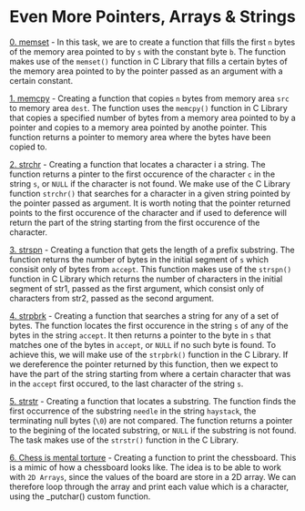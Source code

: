 # Even More Pointers, Arrays & Strings

[0. memset](./0-memset.c) - In this task, we are to create a function that fills the first `n` bytes of the memory area pointed to by `s` with the constant byte `b`. The function makes use of the `memset()` function in C Library that fills a certain bytes of the memory area pointed to by the pointer passed as an argument with a certain constant.

[1. memcpy](./1-memcpy.c) - Creating a function that copies `n` bytes from memory area `src` to memory area `dest`. The function uses the `memcpy()` function in C Library that copies a specified number of bytes from a memory area pointed to by a pointer and copies to a memory area pointed by anothe pointer. This function returns a pointer to memory area where the bytes have been copied to.

[2. strchr](./2-strchr.c) - Creating a function that locates a character i a string. The function returns a pinter to the first occurence of the character `c` in the string `s`, or `NULL` if the character is not found. We make use of the C Library function `strchr()` that searches for a character in a given string pointed by the pointer passed as argument. It is worth noting that the pointer returned points to the first occurence of the character and if used to deference will return the part of the string starting from the first occurence of the character.

[3. strspn](./3-strspn.c) - Creating a function that gets the length of a prefix substring. The function returns the number of bytes in the initial segment of `s` which consisit only of bytes from `accept`. This function makes use of the `strspn()` function in C Library which returns the number of characters in the initial segment of str1, passed as the first argument, which consist only of characters from str2, passed as the second argument.

[4. strpbrk](./4-strpbrk.c) - Creating a function that searches a string for any of a set of bytes. The function locates the first occurence in the string `s` of any of the bytes in the string `accept`. It then returns a pointer to the byte in `s` that matches one of the bytes in `accept`, or `NULL` if no such byte is found. To achieve this, we will make use of the `strpbrk()` function in the C Library. If we dereference the pointer returned by this function, then we expect to have the part of the string starting from where a certain character that was in the `accept` first occured, to the last character of the string `s`.

[5. strstr](./5-strstr.c) - Creating a function that locates a substring. The function finds the first occurrence of the substring `needle` in the string `haystack`, the terminating null bytes (`\0`) are not compared. The function returns a pointer to the begining of the located substring, or `NULL` if the substring is not found. The task makes use of the `strstr()` function in the C Library.

[6. Chess is mental torture](./7-print_chessboard.c) - Creating a function to print the chessboard. This is a mimic of how a chessboard looks like. The idea is to be able to work with `2D Arrays`, since the values of the board are store in a 2D array. We can therefore loop through the array and print each value which is a character, using the _putchar() custom function.



